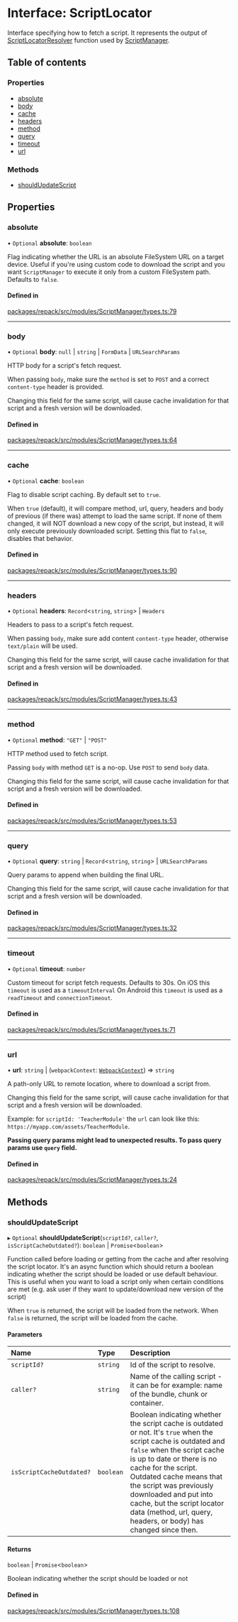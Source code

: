 # Interface: ScriptLocator

Interface specifying how to fetch a script.
It represents the output of [ScriptLocatorResolver](../types/ScriptLocatorResolver.md) function used by [ScriptManager](../classes/ScriptManager.md).

## Table of contents

### Properties

- [absolute](ScriptLocator.md#absolute)
- [body](ScriptLocator.md#body)
- [cache](ScriptLocator.md#cache)
- [headers](ScriptLocator.md#headers)
- [method](ScriptLocator.md#method)
- [query](ScriptLocator.md#query)
- [timeout](ScriptLocator.md#timeout)
- [url](ScriptLocator.md#url)

### Methods

- [shouldUpdateScript](ScriptLocator.md#shouldupdatescript)

## Properties

### absolute

• `Optional` **absolute**: `boolean`

Flag indicating whether the URL is an absolute FileSystem URL on a target device.
Useful if you're using custom code to download the script and you want `ScriptManager` to
execute it only from a custom FileSystem path.
Defaults to `false`.

#### Defined in

[packages/repack/src/modules/ScriptManager/types.ts:79](https://github.com/callstack/repack/blob/9e6a11a/packages/repack/src/modules/ScriptManager/types.ts#L79)

___

### body

• `Optional` **body**: ``null`` \| `string` \| `FormData` \| `URLSearchParams`

HTTP body for a script's fetch request.

When passing `body`, make sure the `method` is set to `POST` and a correct
`content-type` header is provided.

Changing this field for the same script, will cause cache invalidation for that script
and a fresh version will be downloaded.

#### Defined in

[packages/repack/src/modules/ScriptManager/types.ts:64](https://github.com/callstack/repack/blob/9e6a11a/packages/repack/src/modules/ScriptManager/types.ts#L64)

___

### cache

• `Optional` **cache**: `boolean`

Flag to disable script caching. By default set to `true`.

When `true` (default), it will compare method, url, query, headers and body of
previous (if there was) attempt to load the same script. If none of them changed, it
will NOT download a new copy of the script, but instead, it will only execute previously
downloaded script.
Setting this flat to `false`, disables that behavior.

#### Defined in

[packages/repack/src/modules/ScriptManager/types.ts:90](https://github.com/callstack/repack/blob/9e6a11a/packages/repack/src/modules/ScriptManager/types.ts#L90)

___

### headers

• `Optional` **headers**: `Record`<`string`, `string`\> \| `Headers`

Headers to pass to a script's fetch request.

When passing `body`, make sure add content `content-type` header, otherwise `text/plain`
will be used.

Changing this field for the same script, will cause cache invalidation for that script
and a fresh version will be downloaded.

#### Defined in

[packages/repack/src/modules/ScriptManager/types.ts:43](https://github.com/callstack/repack/blob/9e6a11a/packages/repack/src/modules/ScriptManager/types.ts#L43)

___

### method

• `Optional` **method**: ``"GET"`` \| ``"POST"``

HTTP method used to fetch script.

Passing `body` with method `GET` is a no-op. Use `POST` to send `body` data.

Changing this field for the same script, will cause cache invalidation for that script
and a fresh version will be downloaded.

#### Defined in

[packages/repack/src/modules/ScriptManager/types.ts:53](https://github.com/callstack/repack/blob/9e6a11a/packages/repack/src/modules/ScriptManager/types.ts#L53)

___

### query

• `Optional` **query**: `string` \| `Record`<`string`, `string`\> \| `URLSearchParams`

Query params to append when building the final URL.

Changing this field for the same script, will cause cache invalidation for that script
and a fresh version will be downloaded.

#### Defined in

[packages/repack/src/modules/ScriptManager/types.ts:32](https://github.com/callstack/repack/blob/9e6a11a/packages/repack/src/modules/ScriptManager/types.ts#L32)

___

### timeout

• `Optional` **timeout**: `number`

Custom timeout for script fetch requests. Defaults to 30s.
On iOS this `timeout` is used as a `timeoutInterval`
On Android this `timeout` is used as a `readTimeout` and `connectionTimeout`.

#### Defined in

[packages/repack/src/modules/ScriptManager/types.ts:71](https://github.com/callstack/repack/blob/9e6a11a/packages/repack/src/modules/ScriptManager/types.ts#L71)

___

### url

• **url**: `string` \| (`webpackContext`: [`WebpackContext`](WebpackContext.md)) => `string`

A path-only URL to remote location, where to download a script from.

Changing this field for the same script, will cause cache invalidation for that script
and a fresh version will be downloaded.

Example: for `scriptId: 'TeacherModule'` the `url` can look like this:
`https://myapp.com/assets/TeacherModule`.

**Passing query params might lead to unexpected results. To pass query params use `query` field.**

#### Defined in

[packages/repack/src/modules/ScriptManager/types.ts:24](https://github.com/callstack/repack/blob/9e6a11a/packages/repack/src/modules/ScriptManager/types.ts#L24)

## Methods

### shouldUpdateScript

▸ `Optional` **shouldUpdateScript**(`scriptId?`, `caller?`, `isScriptCacheOutdated?`): `boolean` \| `Promise`<`boolean`\>

Function called before loading or getting from the cache and after resolving the script locator.
It's an async function which should return a boolean indicating whether the script should be loaded or use default behaviour.
This is useful when you want to load a script only when certain conditions are met
(e.g. ask user if they want to update/download new version of the script)

When `true` is returned, the script will be loaded from the network.
When `false` is returned, the script will be loaded from the cache.

#### Parameters

| Name | Type | Description |
| :------ | :------ | :------ |
| `scriptId?` | `string` | Id of the script to resolve. |
| `caller?` | `string` | Name of the calling script - it can be for example: name of the bundle, chunk or container. |
| `isScriptCacheOutdated?` | `boolean` | Boolean indicating whether the script cache is outdated or not. It's `true` when the script cache is outdated and `false` when the script cache is up to date or there is no cache for the script. Outdated cache means that the script was previously downloaded and put into cache, but the script locator data (method, url, query, headers, or body) has changed since then. |

#### Returns

`boolean` \| `Promise`<`boolean`\>

Boolean indicating whether the script should be loaded or not

#### Defined in

[packages/repack/src/modules/ScriptManager/types.ts:108](https://github.com/callstack/repack/blob/9e6a11a/packages/repack/src/modules/ScriptManager/types.ts#L108)
